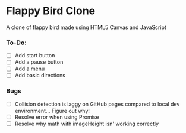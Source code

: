 # Flappy Bird Clone

A clone of flappy bird made using HTML5 Canvas and JavaScript

### To-Do:
- [ ] Add start button
- [ ] Add a pause button
- [ ] Add a menu
- [ ] Add basic directions

### Bugs
- [ ] Collision detection is laggy on GitHub pages compared to local dev environment... Figure out why!
- [ ] Resolve error when using Promise
- [ ] Resolve why math with imageHeight isn' working correctly
